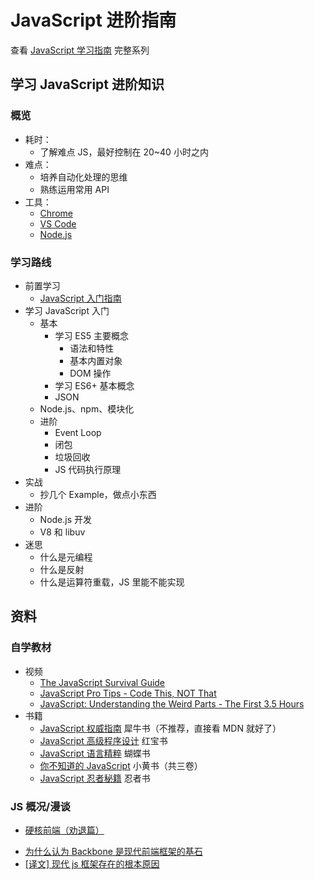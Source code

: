 # JavaScript 进阶指南

查看 [JavaScript 学习指南](./js-overview.md) 完整系列

## 学习 JavaScript 进阶知识

### 概览

- 耗时：
  - 了解难点 JS，最好控制在 20~40 小时之内
- 难点：
  - 培养自动化处理的思维
  - 熟练运用常用 API
- 工具：
  - [Chrome](./chrome.md)
  - [VS Code](./vscode.md)
  - [Node.js](./npm-overview.md)

### 学习路线

- 前置学习
  - [JavaScript 入门指南](./js-basic.md)
- 学习 JavaScript 入门
  - 基本
    - 学习 ES5 主要概念
      - 语法和特性
      - 基本内置对象
      - DOM 操作
    - 学习 ES6+ 基本概念
    - JSON
  - Node.js、npm、模块化
  - 进阶
    - Event Loop
    - 闭包
    - 垃圾回收
    - JS 代码执行原理
- 实战
  - 抄几个 Example，做点小东西
- 进阶
  - Node.js 开发
  - V8 和 libuv
- 迷思
  - 什么是元编程
  - 什么是反射
  - 什么是运算符重载，JS 里能不能实现

## 资料

### 自学教材

- 视频
  - [The JavaScript Survival Guide](https://www.youtube.com/watch?v=9emXNzqCKyg)
  - [JavaScript Pro Tips - Code This, NOT That](https://www.youtube.com/watch?v=Mus_vwhTCq0)
  - [JavaScript: Understanding the Weird Parts - The First 3.5 Hours](https://www.youtube.com/watch?v=Bv_5Zv5c-Ts)
- 书籍
  - [JavaScript 权威指南](https://book.douban.com/subject/2228378/) 犀牛书（不推荐，直接看 MDN 就好了）
  - [JavaScript 高级程序设计](https://book.douban.com/subject/10546125/) 红宝书
  - [JavaScript 语言精粹](https://book.douban.com/subject/3590768/) 蝴蝶书
  - [你不知道的 JavaScript](https://book.douban.com/series/40642) 小黄书（共三卷）
  - [JavaScript 忍者秘籍](https://book.douban.com/subject/26638316/) 忍者书

### JS 概况/漫谈

- [硬核前端（劝退篇）](./fe-hardcore-overview.md)

<!-- * [2018 年 JavaScript 明星项目](https://risingstars.js.org/2018/zh) -->
<!-- * state of js -->

- [为什么认为 Backbone 是现代前端框架的基石](https://zhuanlan.zhihu.com/p/30982369)
- [[译文] 现代 js 框架存在的根本原因](https://juejin.im/post/5b111436e51d4506d06205fd)

